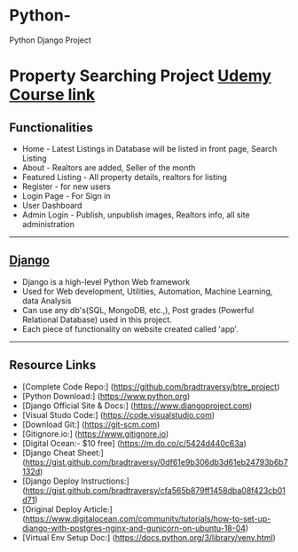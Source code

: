 # Python-
Python Django Project
# Property Searching Project [Udemy Course link](https://cognizant.udemy.com/course/python-django-dev-to-deployment/l)
## Functionalities
  + Home - Latest Listings in Database will be listed in front page, Search Listing
  + About - Realtors are added, Seller of the month
  + Featured Listing - All property details, realtors for listing
  + Register - for new users
  + Login Page - For Sign in
  + User Dashboard
  + Admin Login - Publish, unpublish images, Realtors info, all site administration
---
## [Django](https://www.djangoproject.com/)
  + Django is a high-level Python Web framework
  + Used for Web development, Utilities, Automation, Machine Learning, data Analysis
  + Can use any db's(SQL, MongoDB, etc.,), Post grades (Powerful Relational Database) used in this project.
  + Each piece of functionality on website created called 'app'.
---
## Resource Links
  + [Complete Code Repo:] (https://github.com/bradtraversy/btre_project)
  + [Python Download:] (https://www.python.org)
  + [Django Official Site & Docs:] (https://www.djangoproject.com)
  + [Visual Studo Code:] (https://code.visualstudio.com)
  + [Download Git:] (https://git-scm.com)
  + [Gitignore.io:] (https://www.gitignore.io)
  + [Digital Ocean:- $10 free] (https://m.do.co/c/5424d440c63a)
  + [Django Cheat Sheet:] (https://gist.github.com/bradtraversy/0df61e9b306db3d61eb24793b6b7132d)
  + [Django Deploy Instructions:] (https://gist.github.com/bradtraversy/cfa565b879ff1458dba08f423cb01d71)
  + [Original Deploy Article:] (https://www.digitalocean.com/community/tutorials/how-to-set-up-django-with-postgres-nginx-and-gunicorn-on-ubuntu-18-04)
  + [Virtual Env Setup Doc:] (https://docs.python.org/3/library/venv.html)
